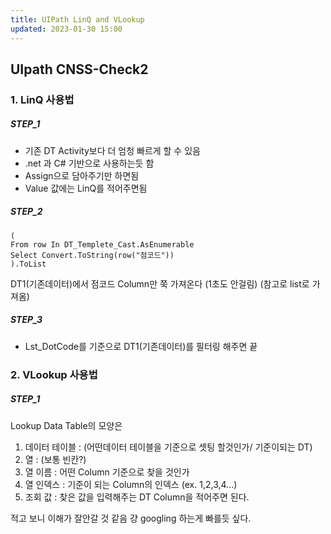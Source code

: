 ```yaml
---
title: UIPath LinQ and VLookup
updated: 2023-01-30 15:00
---
```


## UIpath CNSS-Check2

### 1. LinQ 사용법

##### STEP_1
- 기존 DT Activity보다 더 엄청 빠르게 할 수 있음
- .net 과 C# 기반으로 사용하는듯 함
- Assign으로 담아주기만 하면됨
- Value 값에는 LinQ를 적어주면됨

##### STEP_2
```LinQ
(
From row In DT_Templete_Cast.AsEnumerable
Select Convert.ToString(row("점코드"))
).ToList
```

DT1(기존데이터)에서 점코드 Column만 쭉 가져온다 (1초도 안걸림)
(참고로 list로 가져옴)

##### STEP_3
- Lst_DotCode를 기준으로 DT1(기존데이터)를 필터링 해주면 끝

### 2. VLookup 사용법

##### STEP_1

Lookup Data Table의 모양은
1. 데이터 테이블 : (어떤데이터 테이블을 기준으로 셋팅 할것인가/ 기준이되는 DT)<br>
2. 열 : (보통 빈칸?) <br>
3. 열 이름 : 어떤 Column 기준으로 찾을 것인가 <br>
4. 열 인덱스 : 기준이 되는 Column의 인덱스 (ex. 1,2,3,4...) <br>
5. 조회 값 : 찾은 값을 입력해주는 DT Column을 적어주면 된다.

적고 보니 이해가 잘안갈 것 같음 걍 googling 하는게 빠를듯 싶다.




